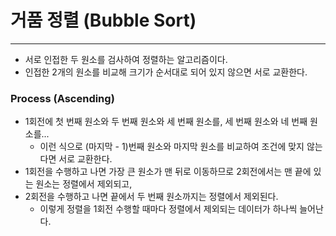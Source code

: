 # 거품 정렬 (Bubble Sort)

---

- 서로 인접한 두 원소를 검사하여 정렬하는 알고리즘이다.
- 인접한 2개의 원소를 비교해 크기가 순서대로 되어 있지 않으면 서로 교환한다.

### Process (Ascending)
- 1회전에 첫 번째 원소와 두 번째 원소와 세 번째 원소를, 세 번째 원소와 네 번째 원소를...
  - 이런 식으로 (마지막 - 1)번째 원소와 마지막 원소를 비교하여 조건에 맞지 않는다면 서로 교환한다.
- 1회전을 수행하고 나면 가장 큰 원소가 맨 뒤로 이동하므로 2회전에서는 맨 끝에 있는 원소는 정렬에서 제외되고,
- 2회전을 수행하고 나면 끝에서 두 번째 원소까지는 정렬에서 제외된다.
  - 이렇게 정렬을 1회전 수행할 때마다 정렬에서 제외되는 데이터가 하나씩 늘어난다.